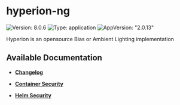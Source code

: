 # hyperion-ng

![Version: 8.0.6](https://img.shields.io/badge/Version-8.0.6-informational?style=flat-square) ![Type: application](https://img.shields.io/badge/Type-application-informational?style=flat-square) ![AppVersion: "2.0.13"](https://img.shields.io/badge/AppVersion-"2.0.13"-informational?style=flat-square)

Hyperion is an opensource Bias or Ambient Lighting implementation

## Available Documentation

- [**Changelog**](CHANGELOG)

- [**Container Security**](container-security)

- [**Helm Security**](helm-security)

